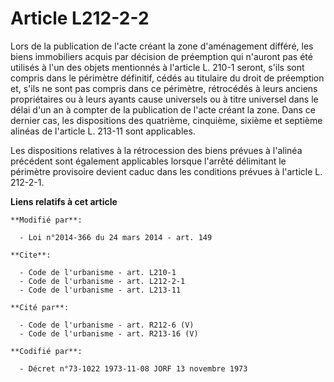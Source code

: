 # Article L212-2-2

Lors de la publication de l'acte créant la zone d'aménagement différé, les biens immobiliers acquis par décision de
préemption qui n'auront pas été utilisés à l'un des objets mentionnés à l'article L. 210-1 seront, s'ils sont compris dans le
périmètre définitif, cédés au titulaire du droit de préemption et, s'ils ne sont pas compris dans ce périmètre, rétrocédés à
leurs anciens propriétaires ou à leurs ayants cause universels ou à titre universel dans le délai d'un an à compter de la
publication de l'acte créant la zone. Dans ce dernier cas, les dispositions des quatrième, cinquième, sixième et septième
alinéas de l'article L. 213-11 sont applicables. 

Les dispositions relatives à la rétrocession des biens prévues à l'alinéa précédent sont également applicables lorsque
l'arrêté délimitant le périmètre provisoire devient caduc dans les conditions prévues à l'article L. 212-2-1.

**Liens relatifs à cet article**

	**Modifié par**:

	  - Loi n°2014-366 du 24 mars 2014 - art. 149

	**Cite**:

	  - Code de l'urbanisme - art. L210-1
	  - Code de l'urbanisme - art. L212-2-1
	  - Code de l'urbanisme - art. L213-11

	**Cité par**:

	  - Code de l'urbanisme - art. R212-6 (V)
	  - Code de l'urbanisme - art. R213-16 (V)

	**Codifié par**:

	  - Décret n°73-1022 1973-11-08 JORF 13 novembre 1973
